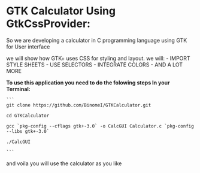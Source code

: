 <h1>GTK Calculator Using GtkCssProvider:</h1>

So we are developing a calculator in C programming language using GTK for User interface 

we will show how GTK+ uses CSS for styling and layout.
we will:
    - IMPORT STYLE SHEETS
    - USE SELECTORS
    - INTEGRATE COLORS 
    - AND A LOT MORE 


**To use this application you need to do the folowing steps In your Terminal:** 

    ```
    git clone https://github.com/BinomeI/GTKCalculator.git

    cd GTKCalculator

    gcc `pkg-config --cflags gtk+-3.0` -o CalcGUI Calculator.c `pkg-config --libs gtk+-3.0`

    ./CalcGUI

    ```

and voila you will use the calculator as you like 
